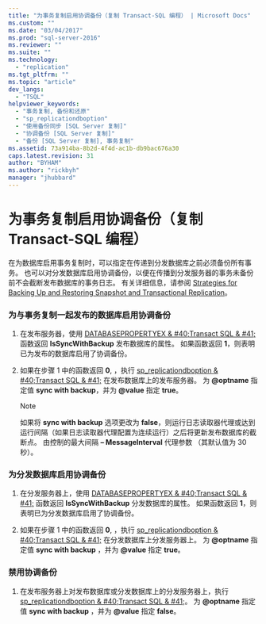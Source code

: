 ```yaml
---
title: "为事务复制启用协调备份（复制 Transact-SQL 编程） | Microsoft Docs"
ms.custom: ""
ms.date: "03/04/2017"
ms.prod: "sql-server-2016"
ms.reviewer: ""
ms.suite: ""
ms.technology: 
  - "replication"
ms.tgt_pltfrm: ""
ms.topic: "article"
dev_langs: 
  - "TSQL"
helpviewer_keywords: 
  - "事务复制, 备份和还原"
  - "sp_replicationdboption"
  - "使用备份同步 [SQL Server 复制]"
  - "协调备份 [SQL Server 复制]"
  - "备份 [SQL Server 复制], 事务复制"
ms.assetid: 73a914ba-8b2d-4f4d-ac1b-db9bac676a30
caps.latest.revision: 31
author: "BYHAM"
ms.author: "rickbyh"
manager: "jhubbard"
---
```

# 为事务复制启用协调备份（复制 Transact-SQL 编程）
  在为数据库启用事务复制时，可以指定在传递到分发数据库之前必须备份所有事务。 也可以对分发数据库启用协调备份，以便在传播到分发服务器的事务未备份前不会截断发布数据库的事务日志。 有关详细信息，请参阅 [Strategies for Backing Up and Restoring Snapshot and Transactional Replication](../../../relational-databases/replication/administration/strategies-for-backing-up-and-restoring-snapshot-and-transactional-replication.md)。  
  
### 为与事务复制一起发布的数据库启用协调备份  
  
1.  在发布服务器，使用 [DATABASEPROPERTYEX & #40;Transact SQL & #41;](../../../t-sql/functions/databasepropertyex-transact-sql.md) 函数返回 **IsSyncWithBackup** 发布数据库的属性。 如果函数返回 **1**，则表明已为发布的数据库启用了协调备份。  
  
2.  如果在步骤 1 中的函数返回 **0**, ，执行 [sp_replicationdboption & #40;Transact SQL & #41;](../../../relational-databases/system-stored-procedures/sp-replicationdboption-transact-sql.md) 在发布数据库上的发布服务器。 为 **@optname** 指定值 **sync with backup**，并为 **@value** 指定 **true**。  
  
    > [!NOTE]  
    >  如果将 **sync with backup** 选项更改为 **false**，则运行日志读取器代理或达到运行间隔（如果日志读取器代理配置为连续运行）之后将更新发布数据库的截断点。 由控制的最大间隔 **– MessageInterval** 代理参数 （其默认值为 30 秒）。  
  
### 为分发数据库启用协调备份  
  
1.  在分发服务器上，使用 [DATABASEPROPERTYEX & #40;Transact SQL & #41;](../../../t-sql/functions/databasepropertyex-transact-sql.md) 函数返回 **IsSyncWithBackup** 分发数据库的属性。 如果函数返回 **1**，则表明已为分发数据库启用了协调备份。  
  
2.  如果在步骤 1 中的函数返回 **0**, ，执行 [sp_replicationdboption & #40;Transact SQL & #41;](../../../relational-databases/system-stored-procedures/sp-replicationdboption-transact-sql.md) 在分发数据库上分发服务器上。 为 **@optname** 指定值 **sync with backup** ，并为 **@value** 指定 **true**。  
  
### 禁用协调备份  
  
1.  在发布服务器上对发布数据库或分发数据库上的分发服务器上，执行 [sp_replicationdboption & #40;Transact SQL & #41;](../../../relational-databases/system-stored-procedures/sp-replicationdboption-transact-sql.md)。 为 **@optname** 指定值 **sync with backup** ，并为 **@value** 指定 **false**。  
  
  